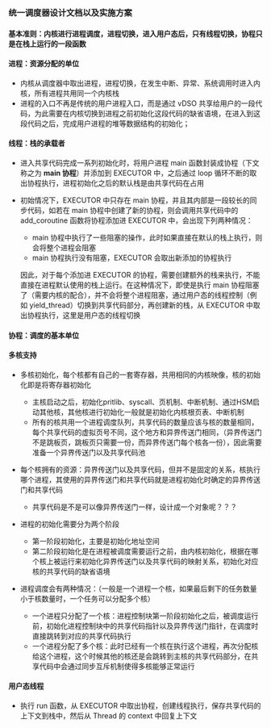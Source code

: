 ### 统一调度器设计文档以及实施方案

#### 基本准则：内核进行进程调度，进程切换，进入用户态后，只有线程切换，协程只是在栈上运行的一段函数

#### 进程：资源分配的单位

- 内核从调度器中取出进程，进程切换，在发生中断、异常、系统调用时进入内核，所有进程共用同一个内核栈
- 进程的入口不再是传统的用户进程入口，而是通过 vDSO 共享给用户的一段代码，为此需要在内核切换到进程之前初始化这段代码的缺省语境，在进入到这段代码之后，完成用户进程的堆等数据结构的初始化；

#### 线程：栈的承载者

- 进入共享代码完成一系列初始化时，将用户进程 main 函数封装成协程（下文称之为 **main 协程**）并添加到 EXECUTOR 中，之后通过 loop 循环不断的取出协程执行，进程初始化之后的默认栈是由共享代码在占用

- 初始情况下，EXECUTOR 中只存在 main 协程，并且其内部是一段较长的同步代码，如若在 main 协程中创建了新的协程，则会调用共享代码中的 add_coroutine 函数将协程添加进 EXECUTOR 中，会出现下列两种情况：

  - main 协程中执行了一些阻塞的操作，此时如果直接在默认的栈上执行，则会将整个进程会阻塞
  - main 协程执行没有阻塞，EXECUTOR 会取出新添加的协程执行

  因此，对于每个添加进 EXECUTOR 的协程，需要创建额外的栈来执行，不能直接在进程默认使用的栈上运行。在这种情况下，即使是执行 main 协程阻塞了（需要内核的配合），并不会将整个进程阻塞，通过用户态的线程控制（例如 yield_thread）切换到共享代码部分，再创建新的栈，从 EXECUTOR 中取出协程执行，这里是用户态的线程切换

#### 协程：调度的基本单位





#### 多核支持

- 多核初始化，每个核都有自己的一套寄存器，共用相同的内核映像，核的初始化即是将寄存器初始化
  - 主核启动之后，初始化pritlib、syscall、页机制、中断机制、通过HSM启动其他核，其他核进行初始化一般就是初始化内核根页表、中断机制
  - 所有的核共用一个进程调度队列，共享代码的数量应该与核的数量相同，每个共享代码的虚拟页号不同，这个地方和异界传送门相同，（异界传送门不是跳板页，跳板页只需要一份，而异界传送门每个核各一份），因此需要准备一个异界传送门以及共享代码池
- 每个核拥有的资源：异界传送门以及共享代码，但并不是固定的关系，核执行哪个进程，其使用的异界传送门和共享代码就是进程初始化时确定的异界传送门和共享代码
  - 共享代码是不是可以像异界传送门一样，设计成一个对象呢？？？
- 进程的初始化需要分为两个阶段
  - 第一阶段初始化，主要是初始化地址空间
  - 第二阶段初始化是在进程被调度需要运行之前，由内核初始化，根据在哪个核上被运行来初始化异界传送门以及共享代码的映射关系，初始化对应核的共享代码的缺省语境

- 进程调度会有两种情况：（一般是一个进程一个核，如果最后剩下的任务数量小于核数量时，一个任务可以分配多个核）
  - 一个进程只分配了一个核：进程控制块第一阶段初始化之后，被调度运行前，初始化进程控制块中的共享代码指针以及异界传送门指针，在调度时直接跳转到对应的共享代码执行
  - 一个进程分配了多个核：此时已经有一个核在执行这个进程，再次分配核给这个进程，这个时候其他的核还是会跳转到主核的共享代码部分，在共享代码中会通过同步互斥机制使得多核能够正常运行



#### 用户态线程
- 执行 run 函数，从 EXECUTOR 中取出协程，创建线程执行，保存共享代码的上下文到栈中，然后从 Thread 的 context 中回复上下文
